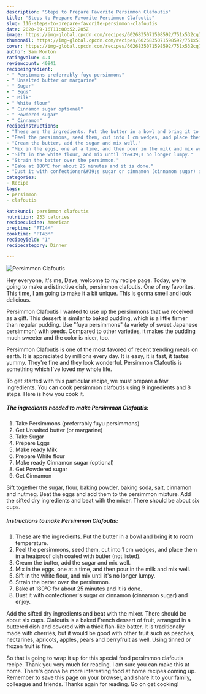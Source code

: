 ```yaml
---
description: "Steps to Prepare Favorite Persimmon Clafoutis"
title: "Steps to Prepare Favorite Persimmon Clafoutis"
slug: 116-steps-to-prepare-favorite-persimmon-clafoutis
date: 2020-09-16T11:00:52.205Z
image: https://img-global.cpcdn.com/recipes/6026835071598592/751x532cq70/persimmon-clafoutis-recipe-main-photo.jpg
thumbnail: https://img-global.cpcdn.com/recipes/6026835071598592/751x532cq70/persimmon-clafoutis-recipe-main-photo.jpg
cover: https://img-global.cpcdn.com/recipes/6026835071598592/751x532cq70/persimmon-clafoutis-recipe-main-photo.jpg
author: Sam Morton
ratingvalue: 4.4
reviewcount: 40841
recipeingredient:
- " Persimmons preferrably fuyu persimmons"
- " Unsalted butter or margarine"
- " Sugar"
- " Eggs"
- " Milk"
- " White flour"
- " Cinnamon sugar optional"
- " Powdered sugar"
- " Cinnamon"
recipeinstructions:
- "These are the ingredients. Put the butter in a bowl and bring it to room temperature."
- "Peel the persimmons, seed them, cut into 1 cm wedges, and place them in a heatproof dish coated with butter (not listed)."
- "Cream the butter, add the sugar and mix well."
- "Mix in the eggs, one at a time, and then pour in the milk and mix well."
- "Sift in the white flour, and mix until it&#39;s no longer lumpy."
- "Strain the batter over the persimmon."
- "Bake at 180℃ for about 25 minutes and it is done."
- "Dust it with confectioner&#39;s sugar or cinnamon (cinnamon sugar) and enjoy."
categories:
- Recipe
tags:
- persimmon
- clafoutis

katakunci: persimmon clafoutis 
nutrition: 233 calories
recipecuisine: American
preptime: "PT14M"
cooktime: "PT43M"
recipeyield: "1"
recipecategory: Dinner

---
```



![Persimmon Clafoutis](https://img-global.cpcdn.com/recipes/6026835071598592/751x532cq70/persimmon-clafoutis-recipe-main-photo.jpg)

Hey everyone, it's me, Dave, welcome to my recipe page. Today, we're going to make a distinctive dish, persimmon clafoutis. One of my favorites. This time, I am going to make it a bit unique. This is gonna smell and look delicious.

Persimmon Clafoutis I wanted to use up the persimmons that we received as a gift. This dessert is similar to baked pudding, which is a little firmer than regular pudding. Use &#34;fuyu persimmons&#34; (a variety of sweet Japanese persimmon) with seeds. Compared to other varieties, it makes the pudding much sweeter and the color is nicer, too.

Persimmon Clafoutis is one of the most favored of recent trending meals on earth. It is appreciated by millions every day. It is easy, it is fast, it tastes yummy. They're fine and they look wonderful. Persimmon Clafoutis is something which I've loved my whole life.


To get started with this particular recipe, we must prepare a few ingredients. You can cook persimmon clafoutis using 9 ingredients and 8 steps. Here is how you cook it.

<!--inarticleads1-->

##### The ingredients needed to make Persimmon Clafoutis:

1. Take  Persimmons (preferrably fuyu persimmons)
1. Get  Unsalted butter (or margarine)
1. Take  Sugar
1. Prepare  Eggs
1. Make ready  Milk
1. Prepare  White flour
1. Make ready  Cinnamon sugar (optional)
1. Get  Powdered sugar
1. Get  Cinnamon


Sift together the sugar, flour, baking powder, baking soda, salt, cinnamon and nutmeg. Beat the eggs and add them to the persimmon mixture. Add the sifted dry ingredients and beat with the mixer. There should be about six cups. 

<!--inarticleads2-->

##### Instructions to make Persimmon Clafoutis:

1. These are the ingredients. Put the butter in a bowl and bring it to room temperature.
1. Peel the persimmons, seed them, cut into 1 cm wedges, and place them in a heatproof dish coated with butter (not listed).
1. Cream the butter, add the sugar and mix well.
1. Mix in the eggs, one at a time, and then pour in the milk and mix well.
1. Sift in the white flour, and mix until it&#39;s no longer lumpy.
1. Strain the batter over the persimmon.
1. Bake at 180℃ for about 25 minutes and it is done.
1. Dust it with confectioner&#39;s sugar or cinnamon (cinnamon sugar) and enjoy.


Add the sifted dry ingredients and beat with the mixer. There should be about six cups. Clafoutis is a baked French dessert of fruit, arranged in a buttered dish and covered with a thick flan-like batter. It is traditionally made with cherries, but it would be good with other fruit such as peaches, nectarines, apricots, apples, pears and berryfruit as well. Using tinned or frozen fruit is fine. 

So that is going to wrap it up for this special food persimmon clafoutis recipe. Thank you very much for reading. I am sure you can make this at home. There's gonna be more interesting food at home recipes coming up. Remember to save this page on your browser, and share it to your family, colleague and friends. Thanks again for reading. Go on get cooking!
